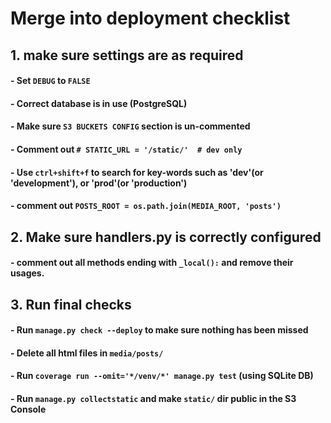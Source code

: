 # Merge into deployment checklist
## 1. make sure settings are as required
#### - Set `DEBUG` to `FALSE`
#### - Correct database is in use (PostgreSQL)
#### - Make sure `S3 BUCKETS CONFIG` section is un-commented
#### - Comment out `# STATIC_URL = '/static/'  # dev only`
#### - Use `ctrl+shift+f` to search for key-words such as 'dev'(or 'development'), or 'prod'(or 'production')
#### - comment out `POSTS_ROOT = os.path.join(MEDIA_ROOT, 'posts')`

## 2. Make sure handlers.py is correctly configured
#### - comment out all methods ending with `_local():` and remove their usages.

## 3. Run final checks
#### - Run `manage.py check --deploy` to make sure nothing has been missed
#### - Delete all html files in `media/posts/`
#### - Run `coverage run --omit='*/venv/*' manage.py test` (using SQLite DB)
#### - Run `manage.py collectstatic` and make `static/` dir public in the S3 Console
